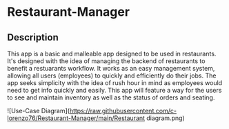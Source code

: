 # Restaurant-Manager
## Description

This app is a basic and malleable app designed to be used in restaurants.
It's designed with the idea of managing the backend of restaurants to benefit a restuarants workflow. 
It works as an easy management system, allowing all users (employees) to quickly and efficiently do their jobs. 
The app seeks simplicity with the idea of rush hour in mind as employees would need to get info quickly and easily. 
This app will feature a way for the users to see and maintain inventory as well as the status of orders and seating.	


![Use-Case Diagram](https://raw.githubusercontent.com/c-lorenzo76/Restaurant-Manager/main/Restaurant diagram.png)
